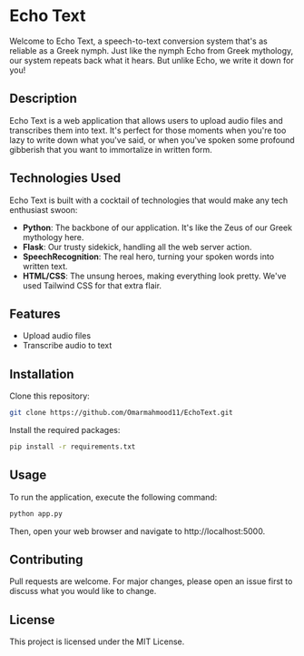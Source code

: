# Echo Text

Welcome to Echo Text, a speech-to-text conversion system that's as reliable as a Greek nymph. Just like the nymph Echo from Greek mythology, our system repeats back what it hears. But unlike Echo, we write it down for you!

## Description

Echo Text is a web application that allows users to upload audio files and transcribes them into text. It's perfect for those moments when you're too lazy to write down what you've said, or when you've spoken some profound gibberish that you want to immortalize in written form.

## Technologies Used

Echo Text is built with a cocktail of technologies that would make any tech enthusiast swoon:

- **Python**: The backbone of our application. It's like the Zeus of our Greek mythology here.
- **Flask**: Our trusty sidekick, handling all the web server action.
- **SpeechRecognition**: The real hero, turning your spoken words into written text.
- **HTML/CSS**: The unsung heroes, making everything look pretty. We've used Tailwind CSS for that extra flair.

## Features

- Upload audio files
- Transcribe audio to text

## Installation

Clone this repository:

```bash
git clone https://github.com/Omarmahmood11/EchoText.git
```
Install the required packages:
```bash
pip install -r requirements.txt
```

## Usage
To run the application, execute the following command:
```bash
python app.py
```
Then, open your web browser and navigate to http://localhost:5000.

## Contributing
Pull requests are welcome. For major changes, please open an issue first to discuss what you would like to change.

## License

This project is licensed under the MIT License.
